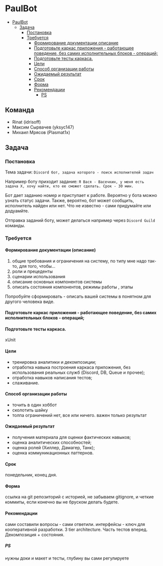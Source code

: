 # PaulBot
<!-- TOC -->

- [PaulBot](#paulbot)
    - [Задача](#%D0%B7%D0%B0%D0%B4%D0%B0%D1%87%D0%B0)
        - [Постановка](#%D0%BF%D0%BE%D1%81%D1%82%D0%B0%D0%BD%D0%BE%D0%B2%D0%BA%D0%B0)
        - [Требуется](#%D1%82%D1%80%D0%B5%D0%B1%D1%83%D0%B5%D1%82%D1%81%D1%8F)
            - [Формирование документации описание](#%D1%84%D0%BE%D1%80%D0%BC%D0%B8%D1%80%D0%BE%D0%B2%D0%B0%D0%BD%D0%B8%D0%B5-%D0%B4%D0%BE%D0%BA%D1%83%D0%BC%D0%B5%D0%BD%D1%82%D0%B0%D1%86%D0%B8%D0%B8-%D0%BE%D0%BF%D0%B8%D1%81%D0%B0%D0%BD%D0%B8%D0%B5)
            - [Подготовьте каркас приложения - работающее поведение, без самих исполнительных блоков - операций;](#%D0%BF%D0%BE%D0%B4%D0%B3%D0%BE%D1%82%D0%BE%D0%B2%D1%8C%D1%82%D0%B5-%D0%BA%D0%B0%D1%80%D0%BA%D0%B0%D1%81-%D0%BF%D1%80%D0%B8%D0%BB%D0%BE%D0%B6%D0%B5%D0%BD%D0%B8%D1%8F---%D1%80%D0%B0%D0%B1%D0%BE%D1%82%D0%B0%D1%8E%D1%89%D0%B5%D0%B5-%D0%BF%D0%BE%D0%B2%D0%B5%D0%B4%D0%B5%D0%BD%D0%B8%D0%B5-%D0%B1%D0%B5%D0%B7-%D1%81%D0%B0%D0%BC%D0%B8%D1%85-%D0%B8%D1%81%D0%BF%D0%BE%D0%BB%D0%BD%D0%B8%D1%82%D0%B5%D0%BB%D1%8C%D0%BD%D1%8B%D1%85-%D0%B1%D0%BB%D0%BE%D0%BA%D0%BE%D0%B2---%D0%BE%D0%BF%D0%B5%D1%80%D0%B0%D1%86%D0%B8%D0%B9)
            - [Подготовьте тесты каркаса.](#%D0%BF%D0%BE%D0%B4%D0%B3%D0%BE%D1%82%D0%BE%D0%B2%D1%8C%D1%82%D0%B5-%D1%82%D0%B5%D1%81%D1%82%D1%8B-%D0%BA%D0%B0%D1%80%D0%BA%D0%B0%D1%81%D0%B0)
            - [Цели](#%D1%86%D0%B5%D0%BB%D0%B8)
            - [Способ организации работы](#%D1%81%D0%BF%D0%BE%D1%81%D0%BE%D0%B1-%D0%BE%D1%80%D0%B3%D0%B0%D0%BD%D0%B8%D0%B7%D0%B0%D1%86%D0%B8%D0%B8-%D1%80%D0%B0%D0%B1%D0%BE%D1%82%D1%8B)
            - [Ожидаемый результат](#%D0%BE%D0%B6%D0%B8%D0%B4%D0%B0%D0%B5%D0%BC%D1%8B%D0%B9-%D1%80%D0%B5%D0%B7%D1%83%D0%BB%D1%8C%D1%82%D0%B0%D1%82)
            - [Срок](#%D1%81%D1%80%D0%BE%D0%BA)
            - [Форма](#%D1%84%D0%BE%D1%80%D0%BC%D0%B0)
            - [Рекомендации](#%D1%80%D0%B5%D0%BA%D0%BE%D0%BC%D0%B5%D0%BD%D0%B4%D0%B0%D1%86%D0%B8%D0%B8)
                - [PS](#ps)

<!-- /TOC -->

## Команда

* Rinat (idrisoff)
* Максим Сырвачев (yksyc147)
* Михаил Мрясов (Plasmat1x)

## Задача

### Постановка
Тема задачи: `Discord бот, задача которого - поиск исполнителей задач`

Например боту приходит задание: 
`Я Вася - Васечкин, у меня есть задача X, хочу найти, кто ее сможет сделать. Срок - 30 мин.`

Бот дает заданию номер и приступает к работе. Вероятно у бота можно узнать статус задачи. 
Также, вероятно, бот может сообщить, исполнитель найден или нет.
Что не известно - сами придумайте или додуамйте.

Отправка заданий боту, может делаться например через `Discord Guild` команды.

### Требуется
#### Формирование документации (описание)
1. общие требования и ограничения на систему, по типу мне надо так-то, для того, чтобы…
2. роли и прецеденты
3. сценарии использования
4. описание основных компонентов системы
5. описать состояния компонентов, режимы работы , этапы

Попробуйте сформировать - описать вашей системы в понятном для другого человека виде.

####  Подготовьте каркас приложения - работающее поведение, без самих исполнительных блоков - операций;
#### Подготовьте тесты каркаса.
xUnit

#### Цели
* тренировка аналитики и декомпозиции;
* отработка навыка построения каркаса приложения, без использования реальных служб (Discord, DB, Queue и прочее);
* отработка навыков написания тестов;
* слаживание.

#### Способ организации работы
* точить в один хоббот
* сколотить шайку
* толпа
ограничений нет, все или ничего. важен только результат

#### Ожидаемый результат
* получения материала для оценки фактических навыков;
* оценка аналитических способностей;
* оценка ролей (Хиллер, Дамагер, Танк);
* оценка коммуникационных паттернов.

#### Срок
понедельник, конец дня.

#### Форма
ссылка на git репозиторий с историей, не забываем gitignore, и четкие коммиты, если конечно вы не бруском делать будете.

#### Рекомендации
сами составили вопросы - сами ответили. интерфейсы - ключ для кооперативной разработки. 3 tier architecture. Часть тестов вперед. Декомпозиция + состояния.

##### PS
нужны доки и макет и тесты, глубину вы сами регулируете

